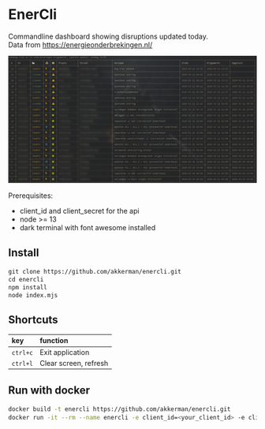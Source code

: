 # EnerCli 

Commandline dashboard showing disruptions updated today.  
Data from https://energieonderbrekingen.nl/

![Screenshot](screenshot.png)

Prerequisites:

* client_id and client_secret for the api
* node >= 13
* dark terminal with font awesome installed

## Install

```
git clone https://github.com/akkerman/enercli.git
cd enercli
npm install
node index.mjs
```


## Shortcuts

| key      | function              |
| :--      | :--                   |
| `ctrl+c` | Exit application      |
| `ctrl+l` | Clear screen, refresh |

## Run with docker

```sh
docker build -t enercli https://github.com/akkerman/enercli.git
docker run -it --rm --name enercli -e client_id=<your_client_id> -e client_secret=<your_client_secret> -e TZ=Europe/Amsterdam enercli
```

